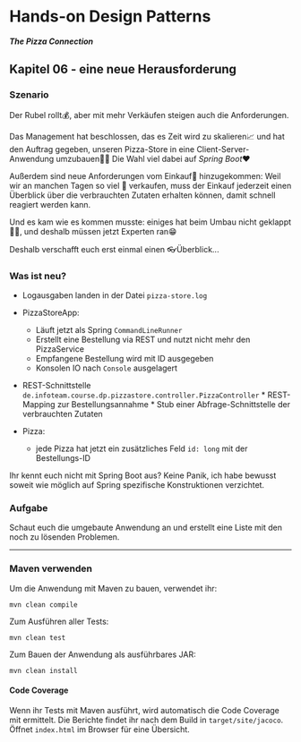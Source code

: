 # Hands-on Design Patterns
***The Pizza Connection***

## Kapitel 06 - eine neue Herausforderung
### Szenario
Der Rubel rollt💰, aber mit mehr Verkäufen steigen auch die Anforderungen.

Das Management hat beschlossen, das es Zeit wird zu skalieren📈 und hat den Auftrag gegeben, unseren Pizza-Store in eine Client-Server-Anwendung umzubauen👷‍♂️ Die Wahl viel dabei auf _Spring Boot_❤

Außerdem sind neue Anforderungen vom Einkauf🛒 hinzugekommen: Weil wir an manchen Tagen so viel 🍕 verkaufen, muss der Einkauf jederzeit einen Überblick über die verbrauchten Zutaten erhalten können, damit schnell reagiert werden kann.

Und es kam wie es kommen musste: einiges hat beim Umbau nicht geklappt🤦‍♀️, und deshalb müssen jetzt Experten ran😁

Deshalb verschafft euch erst einmal einen 👓Überblick...

### Was ist neu?

* Logausgaben landen in der Datei `pizza-store.log`

* PizzaStoreApp:
	* Läuft jetzt als Spring `CommandLineRunner`
	* Erstellt eine Bestellung via REST und nutzt nicht mehr den PizzaService
	* Empfangene Bestellung wird mit ID ausgegeben
	* Konsolen IO nach `Console` ausgelagert
	
* REST-Schnittstelle `de.infoteam.course.dp.pizzastore.controller.PizzaController`
		* REST-Mapping zur Bestellungsannahme
		* Stub einer Abfrage-Schnittstelle der verbrauchten Zutaten
	
* Pizza:
	* jede Pizza hat jetzt ein zusätzliches Feld `id: long` mit der Bestellungs-ID
	
Ihr kennt euch nicht mit Spring Boot aus? Keine Panik, ich habe bewusst soweit wie möglich auf Spring spezifische Konstruktionen verzichtet.

### Aufgabe

Schaut euch die umgebaute Anwendung an und erstellt eine Liste mit den noch zu lösenden Problemen.

----

### Maven verwenden

Um die Anwendung mit Maven zu bauen, verwendet ihr:
```
mvn clean compile
```
Zum Ausführen aller Tests:
```
mvn clean test
```
Zum Bauen der Anwendung als ausführbares JAR:
```
mvn clean install
```

#### Code Coverage
Wenn ihr Tests mit Maven ausführt, wird automatisch die Code Coverage mit ermittelt. Die Berichte findet ihr nach dem Build in `target/site/jacoco`. Öffnet `index.html` im Browser für eine Übersicht.